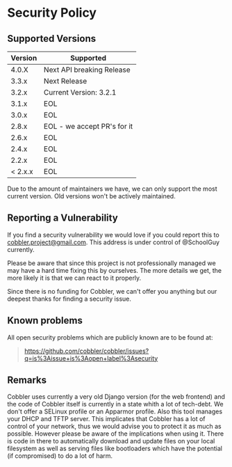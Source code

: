 # Security Policy

## Supported Versions

| Version   | Supported                   |
| --------- | --------------------------- |
| 4.0.X     | Next API breaking Release   |
| 3.3.x     | Next Release                |
| 3.2.x     | Current Version: 3.2.1      |
| 3.1.x     | EOL                         |
| 3.0.x     | EOL                         |
| 2.8.x     | EOL - we accept PR's for it |
| 2.6.x     | EOL                         |
| 2.4.x     | EOL                         |
| 2.2.x     | EOL                         |
| < 2.x.x   | EOL                         |

Due to the amount of maintainers we have, we can only support the most current version. Old versions won't be actively
maintained.

## Reporting a Vulnerability

If you find a security vulnerability we would love if you could report this to
[cobbler.project@gmail.com](mailto:cobbler.project@gmail.com). This address is under control of @SchoolGuy currently.

Please be aware that since this project is not professionally managed we may have a hard time fixing this by ourselves.
The more details we get, the more likely it is that we can react to it properly.

Since there is no funding for Cobbler, we can't offer you anything but our deepest thanks for finding a security issue.

## Known problems

All open security problems which are publicly known are to be found at:
 
> https://github.com/cobbler/cobbler/issues?q=is%3Aissue+is%3Aopen+label%3Asecurity

## Remarks

Cobbler uses currently a very old Django version (for the web frontend) and the code of Cobbler itself is currently in
a state whith a lot of tech-debt. We don't offer a SELinux profile or an Apparmor profile. Also this tool manages your
DHCP and TFTP server. This implicates that Cobbler has a lot of control of your network, thus we would advise you to
protect it as much as possible. However please be aware of the implications when using it. There is code in there to
automatically download and update files on your local filesystem as well as serving files like bootloaders which have
the potential (if compromised) to do a lot of harm.
